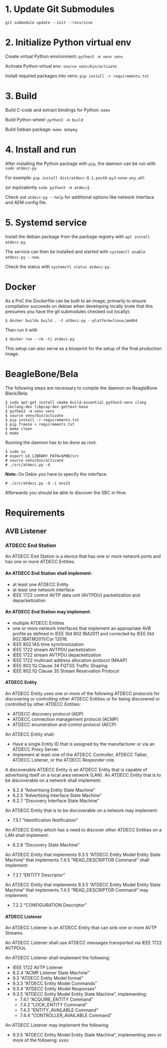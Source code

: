 # 1. Update Git Submodules

`git submodule update --init --recursive`

# 2. Initialize Python virtual env

Create virtual Python environment:
`python3 -m venv venv`

Activate Python virtual env:
`source venv/bin/activate`

Install required packages into venv: 
`pip install -r requirements.txt`

# 3. Build

Build C-code and extract bindings for Python:
`make`

Build Python wheel:
`python3 -m build`

Build Debian package:
`make debpkg`

# 4. Install and run

After installing the Python package with `pip`, the daemon can be run with `sudo atdecc-py` 

For example:
`pip install dist/atdecc-0.1.post0-py3-none-any.whl`

(or equivalently `sudo python3 -m atdecc`).

Check out `atdecc-py --help` for additional options like network interface and AEM config file. 

# 5. Systemd service

Install the debian package from the package registry with
`apt install atdecc-py`.

The service can then be installed and started with `systemctl enable atdecc-py --now`.

Check the status with `systemctl status atdecc-py`.


# Docker

As a PoC the Dockerfile can be built to an image, primarily to ensure compilation succeeds on debian when developing locally (note that this presumes you have the git submodules checked out locally):

```
$ docker buildx build . -t atdecc-py --platform=linux/amd64
```

Then run it with

```
$ docker run --rm -ti atdecc-py
```

This setup can also serve as a blueprint for the setup of the final production image.

# BeagleBone/Bela

The following steps are necessary to compile the daemon on BeagleBone Black/Bela:

```
$ sudo apt-get install cmake build-essential python3-venv clang libclang-dev libpcap-dev gettext-base
$ python3 -m venv venv
$ source venv/bin/activate
$ pip install -r requirements.txt
$ pip freeze > requirements.txt
$ make clean
$ make
```

Running the daemon has to be done as root:
```
$ sudo su
# export LD_LIBRARY_PATH=$PWD/src
# source venv/bin/activate
# ./src/atdecc.py -d
```

**Note:** On Debix you have to specify the interface:
```
# ./src/atdecc.py -d -i ens33
```

Afterwards you should be able to discover the SBC in Hive.


# Requirements

## AVB Listener

### ATDECC End Station

An ATDECC End Station is a device that has one or more network ports and has one or more ATDECC Entities.

#### An ATDECC End Station shall implement:
- at least one ATDECC Entity
- at least one network interface
- IEEE 1722 control AVTP data unit (AVTPDU) packetization and depacketization

#### An ATDECC End Station may implement:
- multiple ATDECC Entities
- one or more network interfaces that implement an appropriate AVB profile as defined in IEEE Std 802.1BA­2011 and corrected by IEEE Std 802.1BATM­2011/Cor 1­2016.
- IEEE 802.1AS time synchronization
- IEEE 1722 stream AVTPDU packetization
- IEEE 1722 stream AVTPDU depacketization
- IEEE 1722 multicast address allocation protocol (MAAP)
- IEEE 802.1Q Clause 34 FQTSS Traffic Shaping
- IEEE 802.1Q Clause 35 Stream Reservation Protocol

#### ATDECC Entity
An ATDECC Entity uses one or more of the following ATDECC protocols for discovering or controlling other ATDECC Entities or for being discovered or controlled by other ATDECC Entities:
- ATDECC discovery protocol (ADP)
- ATDECC connection management protocol (ACMP) 
- ATDECC enumeration and control protocol (AECP)

An ATDECC Entity shall:
- Have a single Entity ID that is assigned by the manufacturer or via an ATDECC Proxy Server.
- Implement at least one of the ATDECC Controller, ATDECC Talker, ATDECC Listener, or the ATDECC Responder role.

A discoverable ATDECC Entity is an ATDECC Entity that is capable of advertising itself on a local area network (LAN). An ATDECC Entity that is to be discoverable on a network shall implement:
- 6.2.4 “Advertising Entity State Machine”
- 6.2.5 “Advertising Interface State Machine”
- 6.2.7 “Discovery Interface State Machine”

An ATDECC Entity that is to be discoverable on a network may implement:
- 7.5.1 “Identification Notification”

An ATDECC Entity which has a need to discover other ATDECC Entities on a LAN shall implement:
- 6.2.6 “Discovery State Machine”

An ATDECC Entity that implements 9.3.5 “ATDECC Entity Model Entity State Machine” that implements 7.4.5 “READ_DESCRIPTOR Command” shall implement:
- 7.2.1 “ENTITY Descriptor”

An ATDECC Entity that implements 9.3.5 “ATDECC Entity Model Entity State Machine” that implements 7.4.5 “READ_DESCRIPTOR Command” may implement:
- 7.2.2 “CONFIGURATION Descriptor”


#### ATDECC Listener
An ATDECC Listener is an ATDECC Entity that can sink one or more AVTP Streams.

An ATDECC Listener shall use ATDECC messages transported via IEEE 1722 AVTPDUs. 

An ATDECC Listener shall implement the following:
- IEEE 1722 AVTP Listener
- 8.2.4 “ACMP Listener State Machine”
- 9.3 “ATDECC Entity Model format”
- 9.3.3 “ATDECC Entity Model Commands”
- 9.3.4 “ATDECC Entity Model Responses”
- 9.3.5 “ATDECC Entity Model Entity State Machine”, implementing:
  - 7.4.1 “ACQUIRE_ENTITY Command”
  - 7.4.2 “LOCK_ENTITY Command”
  - 7.4.3 “ENTITY_AVAILABLE Command”
  - 7.4.4 “CONTROLLER_AVAILABLE Command”

An ATDECC Listener may implement the following:
- 9.3.5 “ATDECC Entity Model Entity State Machine”, implementing zero or more of the following:
 xxxx
 
